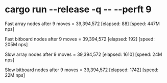# cargo run --release -q -- --perft 9

Fast array
nodes after 9 moves = 39,394,572 [elapsed: 88] [speed: 447M nps]

Fast bitboard
nodes after 9 moves = 39,394,572 [elapsed: 192] [speed: 205M nps]

Slow array
nodes after 9 moves = 39,394,572 [elapsed: 1610] [speed: 24M nps]

Slow bitboard
nodes after 9 moves = 39,394,572 [elapsed: 1742] [speed: 22M nps]
